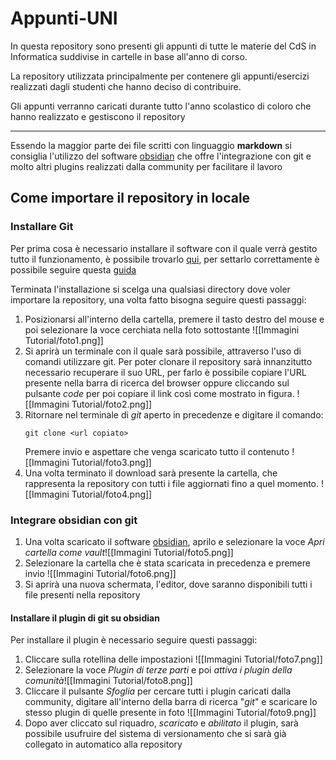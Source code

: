 # Appunti-UNI
In questa repository sono presenti gli appunti di tutte le materie del CdS in Informatica suddivise in cartelle in base all'anno di corso. 

La repository utilizzata principalmente per contenere gli appunti/esercizi realizzati dagli studenti che hanno deciso di contribuire.

Gli appunti verranno caricati durante tutto l'anno scolastico di coloro che hanno realizzato e gestiscono il repository

---

Essendo la maggior parte dei file scritti con linguaggio **markdown** si consiglia l'utilizzo del software [obsidian](https://obsidian.md/) che offre l'integrazione con git e molto altri plugins realizzati dalla community per facilitare il lavoro

## Come importare il repository in locale

### Installare Git
Per prima cosa è necessario installare il software con il quale verrà gestito tutto il funzionamento, è possibile trovarlo [qui](https://git-scm.com/downloads), per settarlo correttamente è possibile seguire questa [guida](https://phoenixnap.com/kb/how-to-install-git-windows)  

Terminata l'installazione si scelga una qualsiasi directory dove voler importare la repository, una volta fatto bisogna seguire questi passaggi:
1. Posizionarsi all'interno della cartella, premere il tasto destro del mouse e poi selezionare la voce cerchiata nella foto sottostante ![[Immagini Tutorial/foto1.png]]
2. Si aprirà un terminale con il quale sarà possibile, attraverso l'uso di comandi utilizzare git. Per poter clonare il repository sarà innanzitutto necessario recuperare il suo URL, per farlo è possibile copiare l'URL presente nella barra di ricerca del browser oppure cliccando sul pulsante *code* per poi copiare il link così come mostrato in figura. ![[Immagini Tutorial/foto2.png]]
3. Ritornare nel terminale di *git* aperto in precedenze e digitare il comando: 
	```
	git clone <url copiato>
	```
	Premere invio e aspettare che venga scaricato tutto il contenuto
![[Immagini Tutorial/foto3.png]]
4. Una volta terminato il download sarà presente la cartella, che rappresenta la repository con tutti i file aggiornati fino a quel momento. ![[Immagini Tutorial/foto4.png]]

### Integrare obsidian con git
1. Una volta scaricato il software [obsidian](https://obsidian.md/), aprilo e selezionare la voce *Apri cartella come vault*![[Immagini Tutorial/foto5.png]]
2. Selezionare la cartella che è stata scaricata in precedenza e premere invio ![[Immagini Tutorial/foto6.png]]
3. Si aprirà una nuova schermata, l'editor, dove saranno disponibili tutti i file presenti nella repository
#### Installare il plugin di git su obsidian
Per installare il plugin è necessario seguire questi passaggi: 
1. Cliccare sulla rotellina delle impostazioni ![[Immagini Tutorial/foto7.png]]
2. Selezionare la voce *Plugin di terze parti* e poi *attiva i plugin della comunità*![[Immagini Tutorial/foto8.png]]
3. Cliccare il pulsante *Sfoglia* per cercare tutti i plugin caricati dalla community, digitare all'interno della barra di ricerca "*git*" e scaricare lo stesso plugin di quelle presente in foto ![[Immagini Tutorial/foto9.png]]
4. Dopo aver cliccato sul riquadro, *scaricato* e *abilitato* il plugin, sarà possibile usufruire del sistema di versionamento che si sarà già collegato in automatico alla repository